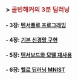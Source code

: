 ﻿### > <span style="color:brown"> 골빈해커의 3분 딥러닝 </span>
#### - 3장: [텐서플로 프로그래밍](http://htmlpreview.github.io/?https://github.com/donddog/CodePractice/blob/master/Python/Books%26Following/%EA%B3%A8%EB%B9%88%ED%95%B4%EC%BB%A4%EC%9D%98%203%EB%B6%84%20%EB%94%A5%EB%9F%AC%EB%8B%9D/html/3%EC%9E%A5%20%ED%85%90%EC%84%9C%ED%94%8C%EB%A1%9C%20%ED%94%84%EB%A1%9C%EA%B7%B8%EB%9E%98%EB%B0%8D.html)
#### - 4장: [기본 신경망 구현](http://htmlpreview.github.io/?https://github.com/donddog/CodePractice/blob/master/Python/Books%26Following/%EA%B3%A8%EB%B9%88%ED%95%B4%EC%BB%A4%EC%9D%98%203%EB%B6%84%20%EB%94%A5%EB%9F%AC%EB%8B%9D/html/4%EC%9E%A5%20%EA%B8%B0%EB%B3%B8%20%EC%8B%A0%EA%B2%BD%EB%A7%9D%20%EA%B5%AC%ED%98%84.html)
#### - 5장: [텐서보드와 모델 재사용](http://htmlpreview.github.io/?https://github.com/donddog/CodePractice/blob/master/Python/Books%26Following/%EA%B3%A8%EB%B9%88%ED%95%B4%EC%BB%A4%EC%9D%98%203%EB%B6%84%20%EB%94%A5%EB%9F%AC%EB%8B%9D/html/5%EC%9E%A5%20%ED%85%90%EC%84%9C%EB%B3%B4%EB%93%9C%EC%99%80%20%EB%AA%A8%EB%8D%B8%20%EC%9E%AC%EC%82%AC%EC%9A%A9.html)
#### - 6장: [헬로 딥러닝 MNIST](http://htmlpreview.github.io/?https://github.com/donddog/CodePractice/blob/master/Python/Books%26Following/%EA%B3%A8%EB%B9%88%ED%95%B4%EC%BB%A4%EC%9D%98%203%EB%B6%84%20%EB%94%A5%EB%9F%AC%EB%8B%9D/html/6%EC%9E%A5%20%ED%97%AC%EB%A1%9C%20%EB%94%A5%EB%9F%AC%EB%8B%9D%20MNIST.html)